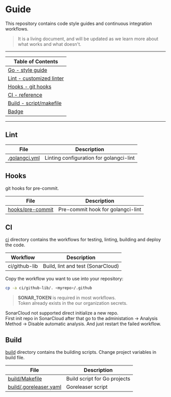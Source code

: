 # Guide

This repository contains code style guides and continuous integration workflows.

> It is a living document, and will be updated as we learn more about what works and what doesn't.

---

| **Table of Contents**             |
| --------------------------------- |
| [Go - style guide](style/go.md)   |
| [Lint - customized linter](#lint) |
| [Hooks - git hooks](#lint)        |
| [CI - reference ](#ci)            |
| [Build - script/makefile](#build) |
| [Badge](badge/README.md)         |

---

## Lint

| File                                | Description                             |
| ----------------------------------- | --------------------------------------- |
| [.golangci.yml](lint/.golangci.yml) | Linting configuration for golangci-lint |

## Hooks

git hooks for pre-commit.

| File                                 | Description                       |
| ------------------------------------ | --------------------------------- |
| [hooks/pre-commit](hooks/pre-commit) | Pre-commit hook for golangci-lint |

## CI

[ci](/ci/) directory contains the workflows for testing, linting, building and deploy the code.

| Workflow      | Description                       |
| ------------- | --------------------------------- |
| ci/github-lib | Build, lint and test (SonarCloud) |

Copy the workflow you want to use into your repository:

```sh
cp -a ci/github-lib/. <myrepo>/.github
```

> __SONAR_TOKEN__ is required in most workflows.  
> Token already exists in the our organization secrets.

SonarCloud not supported direct initialize a new repo.  
First init repo in SonarCloud after that go to the administation -> Analysis Method -> Disable automatic analysis. And just restart the failed workflow.

## Build

[build](/build/) directory contains the building scripts. Change project variables in build file.

| File                                             | Description                  |
| ------------------------------------------------ | ---------------------------- |
| [build/Makefile](build/Makefile)                 | Build script for Go projects |
| [build/.goreleaser.yaml](build/.goreleaser.yaml) | Goreleaser script            |
